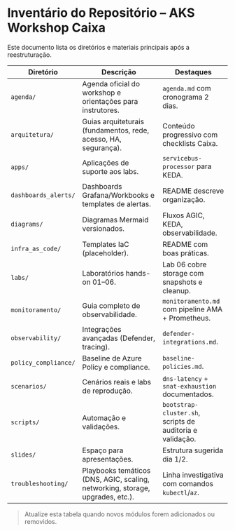 # Inventário do Repositório – AKS Workshop Caixa

Este documento lista os diretórios e materiais principais após a reestruturação.

| Diretório | Descrição | Destaques |
|-----------|-----------|-----------|
| `agenda/` | Agenda oficial do workshop e orientações para instrutores. | `agenda.md` com cronograma 2 dias. |
| `arquitetura/` | Guias arquiteturais (fundamentos, rede, acesso, HA, segurança). | Conteúdo progressivo com checklists Caixa. |
| `apps/` | Aplicações de suporte aos labs. | `servicebus-processor` para KEDA. |
| `dashboards_alerts/` | Dashboards Grafana/Workbooks e templates de alertas. | README descreve organização. |
| `diagrams/` | Diagramas Mermaid versionados. | Fluxos AGIC, KEDA, observabilidade. |
| `infra_as_code/` | Templates IaC (placeholder). | README com boas práticas. |
| `labs/` | Laboratórios hands-on 01–06. | Lab 06 cobre storage com snapshots e cleanup. |
| `monitoramento/` | Guia completo de observabilidade. | `monitoramento.md` com pipeline AMA + Prometheus. |
| `observability/` | Integrações avançadas (Defender, tracing). | `defender-integrations.md`. |
| `policy_compliance/` | Baseline de Azure Policy e compliance. | `baseline-policies.md`. |
| `scenarios/` | Cenários reais e labs de reprodução. | `dns-latency` + `snat-exhaustion` documentados. |
| `scripts/` | Automação e validações. | `bootstrap-cluster.sh`, scripts de auditoria e validação. |
| `slides/` | Espaço para apresentações. | Estrutura sugerida dia 1/2. |
| `troubleshooting/` | Playbooks temáticos (DNS, AGIC, scaling, networking, storage, upgrades, etc.). | Linha investigativa com comandos `kubectl`/`az`. |

> Atualize esta tabela quando novos módulos forem adicionados ou removidos.
